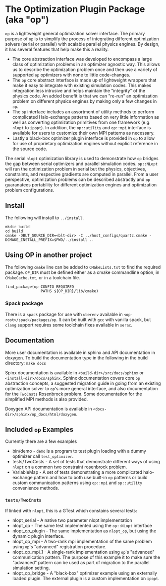# The Optimization Plugin Package (aka "op")

`op` is a lightweight general optimization solver interface. The primary purpose of `op` is to simplify the process of integrating different optimization solvers (serial or parallel) with scalable parallel physics engines. By design, it has several features that help make this a reality.

  * The core abstraction interface was developed to encompass a large class of optimization problems in an optimizer agnostic way. This allows us to describe the optimization problem once and then use a variety of supported `op` optimizers with none to little code-changes.
  *  The `op` core abstract interface is made up of lightweight wrappers that make it easy to integrate with existing simulation codes. This makes integration less intrusive and helps maintain the "integrity" of the physics code. An added benefit is that we can "re-run" an optimization problem on different physics engines by making only a few changes in `op`.
  * The `op` interface includes an assortment of utility methods to perform complicated Halo-exchange patterns based on very little information as well as converting optimization primitives from one framework (e.g. `nlopt` to `ipopt`). In addition, the `op::utility` and `op::mpi` interface is available for users to customize their own MPI patterns as necessary. 
  * Lastly a black-box optimizer plugin interface is provided in `op` to allow for use of proprietary optimization engines without explicit reference in the source code.

The serial `nlopt` optimization library is used to demonstrate how `op` bridges the gap between serial optimizers and parallel simulation codes. `op::NLopt` will run the optimization problem in serial but the physics, objectives, constraints, and respective gradients are computed in parallel. From a user perspective, optimization problems can be described abstractly and `op` guaranatees portability for different optimization engines and optimization problem configurations.

## Install
The following will install to `../install`.
```
mkdir build
cd build
cmake -DBLT_SOURCE_DIR=<blt-dir> -C ../host_configs/quartz.cmake -DCMAKE_INSTALL_PREFIX=$PWD/../install ..

```
## Using OP in another project
The following `cmake` line can be added to `CMakeLists.txt` to find the required package. `OP_DIR` must be defined either as a cmake commandline option, in `CMakeCache.txt`, or in a toolchain file.

```
find_package(op CONFIG REQUIRED
                PATHS ${OP_DIR}/lib/cmake)
```

### Spack package
There is a `spack` package for use with `uberenv` available in `<op-root>/spack/packages/op`. It can be built with `gcc` with vanilla spack, but `clang` support requires some toolchain fixes available in `serac`.

## Documentation
More user documentation is available in sphinx and API documentation in doxygen. To build the documentation type in the following in the build directory:
`make docs`

Spinx documentation is available in `<build-dir>/src/docs/sphinx` or `<install-dir>/docs/sphinx`. Sphinx documentation covers core `op` abstraction concepts, a suggested migration guide in going from an existing optimization solver to `op`'s more general interface, and also documentation for the `TwoCnsts` Rosenbrock problem. Some documentation for the simplified MPI methods is also provided.

Doxygen API documentation is available in `<docs-dir>/sphinx/op_docs/html/doxygen`.

## Included `op` Examples
Currently there are a few examples
- bin/demo - `demo` is a program to test plugin loading with a dummy optimizer call `test_optimizer`.
- tests/TwoCnsts - A set of tests that demonstrate different ways of using `nlopt` on a common two constraint [rosenbrock problem](https://en.wikipedia.org/wiki/Test_functions_for_optimization#Test_functions_for_constrained_optimization).
- VariableMap - A set of tests demonstrating a more complicated halo-exchange pattern and how to both use built-in `op` patterns or build custom communication patterns using `op::mpi` and `op::utility` convenience methods.

### `tests/TwoCnsts`
If linked with `nlopt`, this is a GTest which constains several tests:
- nlopt_serial - A native two parameter nlopt implementation
- nlopt_op - The same test implemented using the `op::NLopt` interface
- nlopt_op_plugin - The same implementation as `nlopt_op`, but using the dynamic plugin interface.
- nlopt_op_mpi - A two-rank mpi implementation of the same problem using `op`'s "advanced" registration procedure.
- nlopt_op_mpi_1 - A single-rank implementation using `op`'s "advanced" communication pattern. The purpose of this example it to make sure the "advanced" pattern can be used as part of migration to the parallel simulation setting.
- nlopt_op_bridge - A "black-box" optimizer example using an externally loaded plugin. The external plugin is a custom implementation on `ipopt`.

